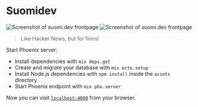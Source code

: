 # Suomidev 

![Screenshot of suomi.dev frontpage](./doc/screenshot1.png)
![Screenshot of suomi.dev frontpage](./doc/screenshot3.png)

> Like Hacker News, but for finns!

Start Phoenix server:

  * Install dependencies with `mix deps.get`
  * Create and migrate your database with `mix ecto.setup`
  * Install Node.js dependencies with `npm install` inside the `assets` directory
  * Start Phoenix endpoint with `mix phx.server`

Now you can visit [`localhost:4000`](http://localhost:4000) from your browser.
